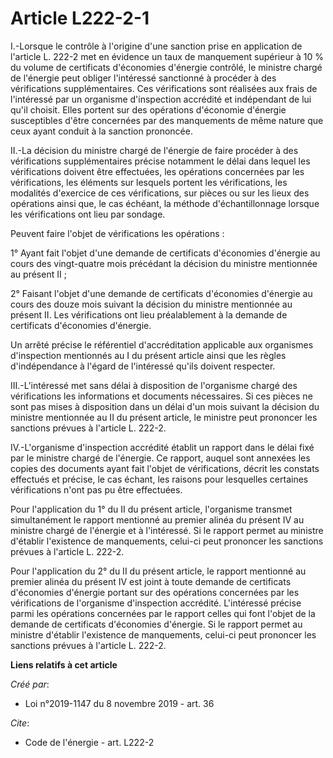 # Article L222-2-1 

I.-Lorsque le contrôle à l'origine d'une sanction prise en application de l'article L. 222-2 met en évidence un taux de
manquement supérieur à 10 % du volume de certificats d'économies d'énergie contrôlé, le ministre chargé de l'énergie peut
obliger l'intéressé sanctionné à procéder à des vérifications supplémentaires. Ces vérifications sont réalisées aux frais de
l'intéressé par un organisme d'inspection accrédité et indépendant de lui qu'il choisit. Elles portent sur des opérations
d'économie d'énergie susceptibles d'être concernées par des manquements de même nature que ceux ayant conduit à la sanction
prononcée. 

II.-La décision du ministre chargé de l'énergie de faire procéder à des vérifications supplémentaires précise notamment le
délai dans lequel les vérifications doivent être effectuées, les opérations concernées par les vérifications, les éléments
sur lesquels portent les vérifications, les modalités d'exercice de ces vérifications, sur pièces ou sur les lieux des
opérations ainsi que, le cas échéant, la méthode d'échantillonnage lorsque les vérifications ont lieu par sondage. 

Peuvent faire l'objet de vérifications les opérations : 

1° Ayant fait l'objet d'une demande de certificats d'économies d'énergie au cours des vingt-quatre mois précédant la décision
du ministre mentionnée au présent II ; 

2° Faisant l'objet d'une demande de certificats d'économies d'énergie au cours des douze mois suivant la décision du ministre
mentionnée au présent II. Les vérifications ont lieu préalablement à la demande de certificats d'économies d'énergie. 

Un arrêté précise le référentiel d'accréditation applicable aux organismes d'inspection mentionnés au I du présent article
ainsi que les règles d'indépendance à l'égard de l'intéressé qu'ils doivent respecter. 

III.-L'intéressé met sans délai à disposition de l'organisme chargé des vérifications les informations et documents
nécessaires. Si ces pièces ne sont pas mises à disposition dans un délai d'un mois suivant la décision du ministre mentionnée
au II du présent article, le ministre peut prononcer les sanctions prévues à l'article L. 222-2. 

IV.-L'organisme d'inspection accrédité établit un rapport dans le délai fixé par le ministre chargé de l'énergie. Ce rapport,
auquel sont annexées les copies des documents ayant fait l'objet de vérifications, décrit les constats effectués et précise,
le cas échant, les raisons pour lesquelles certaines vérifications n'ont pas pu être effectuées. 

Pour l'application du 1° du II du présent article, l'organisme transmet simultanément le rapport mentionné au premier alinéa
du présent IV au ministre chargé de l'énergie et à l'intéressé. Si le rapport permet au ministre d'établir l'existence de
manquements, celui-ci peut prononcer les sanctions prévues à l'article L. 222-2. 

Pour l'application du 2° du II du présent article, le rapport mentionné au premier alinéa du présent IV est joint à toute
demande de certificats d'économies d'énergie portant sur des opérations concernées par les vérifications de l'organisme
d'inspection accrédité. L'intéressé précise parmi les opérations concernées par le rapport celles qui font l'objet de la
demande de certificats d'économies d'énergie. Si le rapport permet au ministre d'établir l'existence de manquements, celui-ci
peut prononcer les sanctions prévues à l'article L. 222-2.

**Liens relatifs à cet article**

_Créé par_:

  - Loi n°2019-1147 du 8 novembre 2019 - art. 36

_Cite_:

  - Code de l'énergie - art. L222-2
